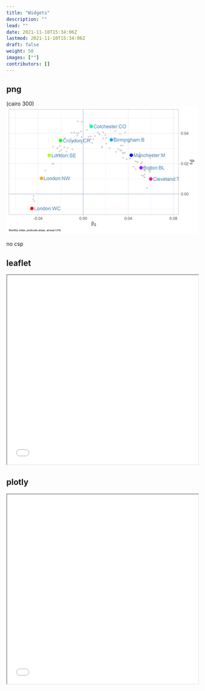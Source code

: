 ```yaml
---
title: "Widgets"
description: ""
lead: ""
date: 2021-11-10T15:34:06Z
lastmod: 2021-11-10T15:34:06Z
draft: false
weight: 50
images: [""]
contributors: []
---
```


## png

(cairo 300)
![](g050.png)

no csp

## leaflet

<iframe seamless src="leafmap/index.html" width="100%" height="500"></iframe>

## plotly

<iframe seamless src="plotly/index.html" width="100%" height="500"></iframe>

